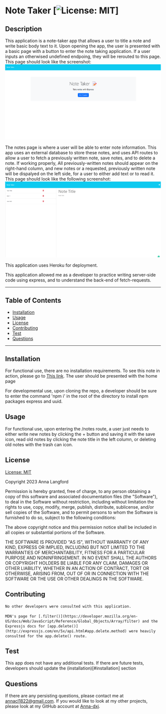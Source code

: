 # Note Taker [![License: MIT](https://img.shields.io/badge/License-MIT-yellow.svg)]

  ## Description
  
  This application is a note-taker app that allows a user to title a note and write basic body text to it. Upon opening the app, the user is presented with a basic page with a button to enter the note taking application. If a user inputs an otherwised undefined endpoing, they will be rerouted to this page. This page should look like the screenshot: ![Home page](./assets/imgs/screenshot-1.png)
  
  The notes page is where a user will be able to enter note information. This app uses an external database to store these notes, and uses API routes to allow a user to fetch a previously written note, save notes, and to delete a note. If working properly, All previously-written notes should appear on the right-hand column, and new notes or a requested, previously written note will be dispalyed on the left side, for a user to either add text or to read it. This page should look like the following screenshot: ![Notes page](./assets/imgs/screenshot-2.png)

  This application uses Heroku for deployment.
  
  This application allowed me as a developer to practice writing server-side code using express, and to understand the back-end of fetch-requests. 

  ---
  ## Table of Contents 

  - [Installation](#instlalation)
  - [Usage](#usage)
  - [License](#license) 
  - [Contributing](#contributing)
  - [Test](#test)
  - [Questions](#questions)
  ---

  ## Installation

  For functional use, there are no installation requirements. To see this note in action, please go to [This link](). The user should be presented with the home page

  For developmental use, upon cloning the repo, a developer should be sure to enter the command 'npm i' in the root of the directory to install npm packages express and uuid. 

  ## Usage 

  For functional use, upon entering the /notes route, a user just needs to either write new notes by clicking the + button and saving it with the save icon, read old notes by clicking the note title in the left column, or deleting old notes with the trash can icon. 

  ## License

  [License: MIT](https://opensource.org/licenses/MIT)

  Copyright 2023 Anna Langford
  
  Permission is hereby granted, free of charge, to any person obtaining a copy of this software and associated documentation files (the "Software"), to deal in the Software without restriction, including without limitation the rights to use, copy, modify, merge, publish, distribute, sublicense, and/or sell copies of the Software, and to permit persons to whom the Software is furnished to do so, subject to the following conditions:
  
  The above copyright notice and this permission notice shall be included in all copies or substantial portions of the Software.
  
  THE SOFTWARE IS PROVIDED "AS IS", WITHOUT WARRANTY OF ANY KIND, EXPRESS OR IMPLIED, INCLUDING BUT NOT LIMITED TO THE WARRANTIES OF MERCHANTABILITY, FITNESS FOR A PARTICULAR PURPOSE AND NONINFRINGEMENT. IN NO EVENT SHALL THE AUTHORS OR COPYRIGHT HOLDERS BE LIABLE FOR ANY CLAIM, DAMAGES OR OTHER LIABILITY, WHETHER IN AN ACTION OF CONTRACT, TORT OR OTHERWISE, ARISING FROM, OUT OF OR IN CONNECTION WITH THE SOFTWARE OR THE USE OR OTHER DEALINGS IN THE SOFTWARE.

  ## Contributing

    No other developers were consulted with this application. 

    MDN's page for [.filter()](https://developer.mozilla.org/en-US/docs/Web/JavaScript/Reference/Global_Objects/Array/filter) and the Expressjs docs for [app.delete()](http://expressjs.com/en/5x/api.html#app.delete.method) were heavily consulted for the app.delete() route.

  ## Test

  This app does not have any additional tests. If there are future tests, developers should update the (installation)[#installation] section

  ## Questions

  If there are any persisting questions, please contact me at annacl1822@gmail.com. If you would like to look at my other projects, please look at my GitHub account at [Anna-dxj](https://github.com/Anna-dxj).  